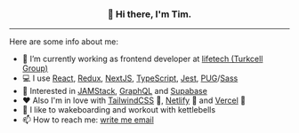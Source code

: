 <h3 align="center">👋 Hi there, I'm Tim.</h3>

---

Here are some info about me:

- 🔭 I’m currently working as frontend developer at [lifetech (Turkcell Group)](https://lifetech.by/)
- 💻 I use [React](https://reactjs.org/), [Redux](https://redux.js.org/), [NextJS](https://nextjs.org/), [TypeScript](https://www.typescriptlang.org/), [Jest](https://jestjs.io/), [PUG](https://pugjs.org/)/[Sass](https://sass-lang.com/)
- 🧁 Interested in [JAMStack](https://jamstack.org/), [GraphQL](https://graphql.org/) and [Supabase](https://supabase.io/)
- ❤ Also I'm in love with [TailwindCSS](https://tailwindcss.com/) 💚, [Netlify](https://www.netlify.com/) 💙 and [Vercel](https://vercel.com/) 🖤
- 💪 I like to wakeboarding and workout with kettlebells
- 📫 How to reach me: [write me email](mailto:t.seryakov@mail.com)
